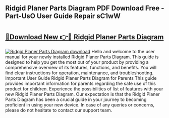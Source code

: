 ## Ridgid Planer Parts Diagram PDF Download Free - Part-UsO User Guide Repair sC1wW

# <h2><a href="http://dfi0hdq.blite.top/?on=Ridgid+Planer+Parts+Diagram">🔗Download New 👉🔴 Ridgid Planer Parts Diagram</a></h2>

[![Ridgid Planer Parts Diagram download](https://i.imgur.com/lujVjoI.png)](http://dfi0hdq.blite.top/?on=Ridgid+Planer+Parts+Diagram)
Hello and welcome to the user manual for your newly installed Ridgid Planer Parts Diagram. This guide is designed to help you get the most out of your product by providing a comprehensive overview of its features, functions, and benefits. You will find clear instructions for operation, maintenance, and troubleshooting. Important User Guide Ridgid Planer Parts Diagram for Parents This guide provides important information for parents regarding the safe use of this product for children. Experience the possibilities of list of features with your new Ridgid Planer Parts Diagram. Our expectation is that the Ridgid Planer Parts Diagram has been a crucial guide in your journey to becoming proficient in using your new device. In case of any queries or concerns, please do not hesitate to contact our support team.
